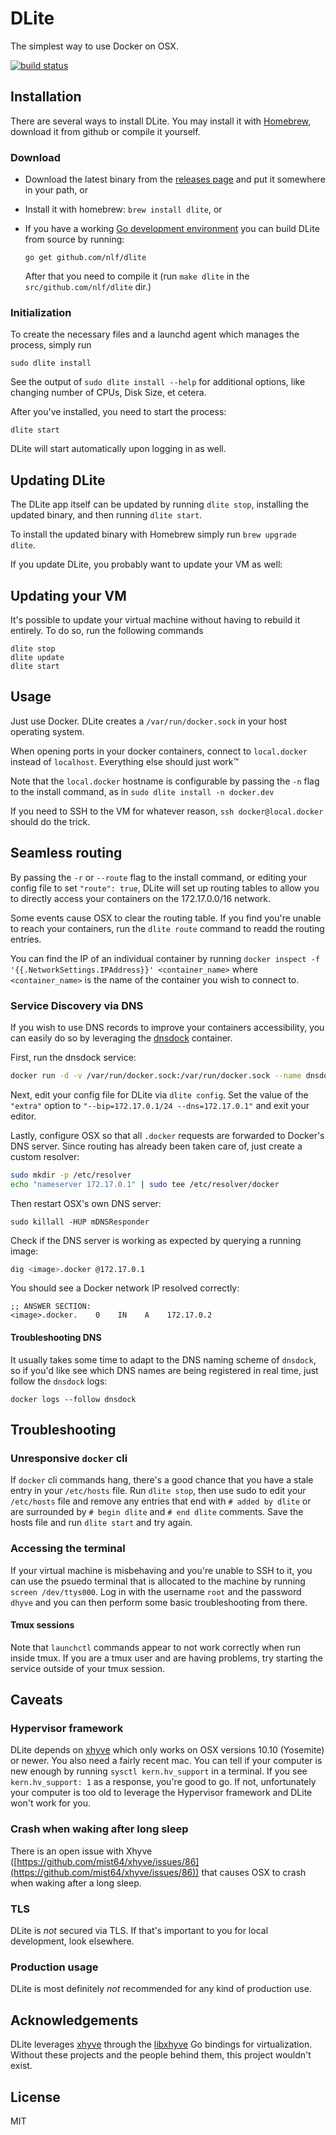 # DLite
The simplest way to use Docker on OSX.

[![build status][travis-image]][travis-url]

## Installation
There are several ways to install DLite. You may install it with [Homebrew](http://brew.sh/), download it from github or compile it yourself.

### Download
- Download the latest binary from the [releases page](https://github.com/nlf/dlite/releases) and put it somewhere in your path, or
- Install it with homebrew: `brew install dlite`, or
- If you have a working [Go development environment](https://golang.org/doc/install) you can build DLite from source by running:

  ```
  go get github.com/nlf/dlite
  ```

  After that you need to compile it (run `make dlite` in the `src/github.com/nlf/dlite` dir.)

### Initialization
To create the necessary files and a launchd agent which manages the process, simply run

```
sudo dlite install
```

See the output of `sudo dlite install --help` for additional options, like changing number of CPUs, Disk Size, et cetera.

After you've installed, you need to start the process:

```
dlite start
```

DLite will start automatically upon logging in as well.

## Updating DLite
The DLite app itself can be updated by running `dlite stop`, installing the updated binary, and then running `dlite start`.

To install the updated binary with Homebrew simply run `brew upgrade dlite`.

If you update DLite, you probably want to update your VM as well:

## Updating your VM
It's possible to update your virtual machine without having to rebuild it entirely. To do so, run the following commands

```
dlite stop
dlite update
dlite start
```

## Usage
Just use Docker. DLite creates a `/var/run/docker.sock` in your host operating system.

When opening ports in your docker containers, connect to `local.docker` instead of `localhost`. Everything else should just work™

Note that the `local.docker` hostname is configurable by passing the `-n` flag to the install command, as in `sudo dlite install -n docker.dev`

If you need to SSH to the VM for whatever reason, `ssh docker@local.docker` should do the trick.

## Seamless routing
By passing the `-r` or `--route` flag to the install command, or editing your config file to set `"route": true`, DLite will set up routing tables to allow you to directly access your containers on the 172.17.0.0/16 network.

Some events cause OSX to clear the routing table. If you find you're unable to reach your containers, run the `dlite route` command to readd the routing entries.

You can find the IP of an individual container by running `docker inspect -f '{{.NetworkSettings.IPAddress}}' <container_name>` where `<container_name>` is the name of the container you wish to connect to.

### Service Discovery via DNS
If you wish to use DNS records to improve your containers accessibility, you can easily do so by leveraging the [dnsdock](https://github.com/tonistiigi/dnsdock) container.

First, run the dnsdock service:

```sh
docker run -d -v /var/run/docker.sock:/var/run/docker.sock --name dnsdock --restart always -p 172.17.0.1:53:53/udp tonistiigi/dnsdock
```

Next, edit your config file for DLite via `dlite config`. Set the value of the `"extra"` option to `"--bip=172.17.0.1/24 --dns=172.17.0.1"` and exit your editor.

Lastly, configure OSX so that all `.docker` requests are forwarded to Docker's DNS server. Since routing has already been taken care of, just create a custom resolver:

```sh
sudo mkdir -p /etc/resolver
echo "nameserver 172.17.0.1" | sudo tee /etc/resolver/docker
```

Then restart OSX's own DNS server:

```
sudo killall -HUP mDNSResponder
```

Check if the DNS server is working as expected by querying a running image:

```sh
dig <image>.docker @172.17.0.1
```

You should see a Docker network IP resolved correctly:

```
;; ANSWER SECTION:
<image>.docker.    0    IN    A    172.17.0.2
```

#### Troubleshooting DNS
It usually takes some time to adapt to the DNS naming scheme of `dnsdock`, so if you'd like see which DNS names are being registered in real time, just follow the `dnsdock` logs:

`docker logs --follow dnsdock`

## Troubleshooting
### Unresponsive `docker` cli
If `docker` cli commands hang, there's a good chance that you have a stale entry in your `/etc/hosts` file. Run `dlite stop`, then use sudo to edit your `/etc/hosts` file and remove any entries that end with `# added by dlite` or are surrounded by `# begin dlite` and `# end dlite` comments. Save the hosts file and run `dlite start` and try again.

### Accessing the terminal
If your virtual machine is misbehaving and you're unable to SSH to it, you can use the psuedo terminal that is allocated to the machine by running `screen /dev/ttys000`. Log in with the username `root` and the password `dhyve` and you can then perform some basic troubleshooting from there.

#### Tmux sessions
Note that `launchctl` commands appear to not work correctly when run inside tmux. If you are a tmux user and are having problems, try starting the service outside of your tmux session.

## Caveats
### Hypervisor framework
DLite depends on [xhyve](https://github.com/mist64/xhyve) which only works on OSX versions 10.10 (Yosemite) or newer. You also need a fairly recent mac. You can tell if your computer is new enough by running `sysctl kern.hv_support` in a terminal. If you see `kern.hv_support: 1` as a response, you're good to go. If not, unfortunately your computer is too old to leverage the Hypervisor framework and DLite won't work for you.

### Crash when waking after long sleep
There is an open issue with Xhyve ([https://github.com/mist64/xhyve/issues/86](https://github.com/mist64/xhyve/issues/86)) that causes OSX to crash when waking after a long sleep.

### TLS
DLite is _not_ secured via TLS. If that's important to you for local development, look elsewhere.

### Production usage
DLite is most definitely _not_ recommended for any kind of production use.

## Acknowledgements
DLite leverages [xhyve](https://github.com/mist64/xhyve) through the [libxhyve](https://github.com/TheNewNormal/libxhyve) Go bindings for virtualization. Without these projects and the people behind them, this project wouldn't exist.

## License
MIT

[travis-image]: https://img.shields.io/travis/nlf/dlite.svg?style=flat-square
[travis-url]: https://travis-ci.org/nlf/dlite

